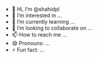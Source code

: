 - 👋 Hi, I’m @shahidpl
- 👀 I’m interested in ...
- 🌱 I’m currently learning ...
- 💞️ I’m looking to collaborate on ...
- 📫 How to reach me ...
- 😄 Pronouns: ...
- ⚡ Fun fact: ...

<!---
shahidpl/shahidpl is a ✨ special ✨ repository because its `README.md` (this file) appears on your GitHub profile.
You can click the Preview link to take a look at your changes.
--->
